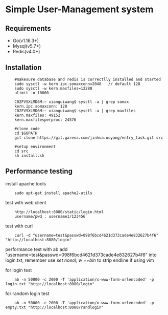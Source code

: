 Simple User-Management system
===========================

Requirements
------------
* Go(v1.16.3+)
* Mysql(v5.7+)
* Redis(v4.0+)


Installation
------------
```$xslt
    #makesure database and redis is correctlly installed and started
    sudo sysctl -w kern.ipc.somaxconn=2048   // default 128
    sudo sysctl -w kern.maxfiles=12288
    ulimit -n 10000

    C02FV5XLMD6M:~ xianguiwang$ sysctl -a | grep somax
    kern.ipc.somaxconn: 128
    C02FV5XLMD6M:~ xianguiwang$ sysctl -a | grep maxfiles
    kern.maxfiles: 49152
    kern.maxfilesperproc: 24576

    #clone code
    cd $GOPATH
    git clone https://git.garena.com/jinhua.ouyang/entry_task.git src

    #setup environment
    cd src
    sh install.sh
```



Performance testing
------------
install apache tools
```
    sudo apt-get install apache2-utils
```

test with web client
```
    http://localhost:8080/static/login.html
    username/pwd : username1/123456
```

test with curl
```
    curl -d "username=test&passwd=098f6bcd4621d373cade4e832627b4f6" "http://localhost:8080/login"
```

performance test with ab
add "username=test&passwd=098f6bcd4621d373cade4e832627b4f6" into login.txt, remember use *set noeol; w ++bin* to strip endline if using vim

for login test
```
    ab -n 50000 -c 2000 -T 'application/x-www-form-urlencoded' -p login.txt "http://localhost:8080/login"
```
for random login test
```
    ab -n 50000 -c 2000 -T 'application/x-www-form-urlencoded' -p empty.txt "http://localhost:8080/randlogin"
```
